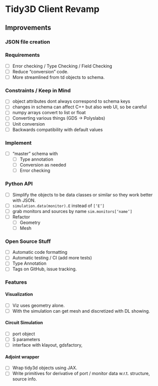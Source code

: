 # Tidy3D Client Revamp

## Improvements

### JSON file creation

### Requirements
- [ ] Error checking / Type Checking / Field Checking
- [ ] Reduce “conversion” code.
- [ ] More streamlined from td objects to schema.

### Constraints / Keep in Mind
- [ ] object attributes dont always correspond to schema keys
- [ ] changes in schema can affect C++ but also web UI, so be careful
- [ ] numpy arrays convert to list or float
- [ ] Converting various things (GDS → Polyslabs)
- [ ] Unit conversion
- [ ] Backwards compatibility with default values

### Implement
- [ ] “master” schema with
	- [ ] Type annotation
	- [ ] Conversion as needed
	- [ ] Error checking

### Python API
- [ ] Simplify the objects to be data classes or similar so they work better with JSON.
- [ ] `simulation.data(monitor).E`  instead of `[‘E’]`
- [ ] grab monitors and sources by name `sim.monitors[‘name’]`
- [ ] Refactor
	- [ ] Geometry 
	- [ ] Mesh

### Open Source Stuff
- [ ] Automatic code formatting
- [ ] Automatic testing / CI (add more tests)
- [ ] Type Annotation
- [ ] Tags on GitHub, issue tracking.

### Features

#### Visualization
- [ ] Viz uses geometry alone.
- [ ] With the simulation can get mesh and discretized with DL showing.

#### Circuit Simulation
- [ ] port object
- [ ] S parameters
- [ ] interface with klayout, gdsfactory,

#### Adjoint wrapper
- [ ] Wrap tidy3d objects using JAX.
- [ ] Write primitives for derivative of port / monitor data w.r.t. structure, source info.
